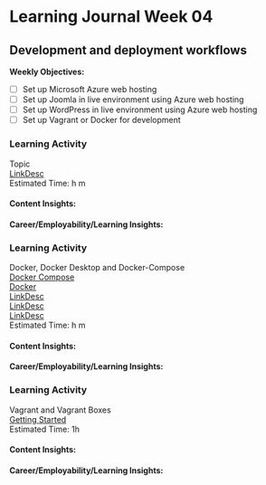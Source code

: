 # Learning Journal Week 04

## Development and deployment workflows

**Weekly Objectives:**

- [ ] Set up Microsoft Azure web hosting
- [ ] Set up Joomla in live environment using Azure web hosting
- [ ] Set up WordPress in live environment using Azure web hosting
- [ ] Set up Vagrant or Docker for development

### Learning Activity

Topic <br>
[LinkDesc](URL) <br>
Estimated Time: h m

#### Content Insights:

#### Career/Employability/Learning Insights:


### Learning Activity

Docker, Docker Desktop and Docker-Compose <br>
[Docker Compose](https://docs.docker.com/compose/gettingstarted/) <br>
[Docker](https://docs.docker.com/get-started/) <br>
[LinkDesc](URL) <br>
[LinkDesc](URL) <br>
[LinkDesc](URL) <br>
Estimated Time: h m

#### Content Insights:

#### Career/Employability/Learning Insights:


### Learning Activity

Vagrant and Vagrant Boxes <br>
[Getting Started](https://developer.hashicorp.com/vagrant/tutorials/getting-started) <br>
Estimated Time: 1h

#### Content Insights:

#### Career/Employability/Learning Insights:




